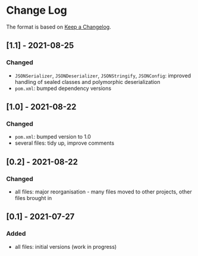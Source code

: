 # Change Log

The format is based on [Keep a Changelog](http://keepachangelog.com/).

## [1.1] - 2021-08-25
### Changed
- `JSONSerializer`, `JSONDeserializer`, `JSONStringify`, `JSONConfig`: improved handling of sealed classes and
  polymorphic deserialization
- `pom.xml`: bumped dependency versions

## [1.0] - 2021-08-22
### Changed
- `pom.xml`: bumped version to 1.0
- several files: tidy up, improve comments

## [0.2] - 2021-08-22
### Changed
- all files: major reorganisation - many files moved to other projects, other files brought in

## [0.1] - 2021-07-27
### Added
- all files: initial versions (work in progress)
